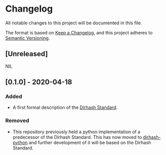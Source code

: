 # Changelog

All notable changes to this project will be documented in this file.

The format is based on [Keep a Changelog](https://keepachangelog.com/en/1.0.0/),
and this project adheres to [Semantic Versioning](https://semver.org/spec/v2.0.0.html).

## [Unreleased]

NIL

## [0.1.0] - 2020-04-18

### Added

- A first formal description of the [Dirhash Standard](https://github.com/andhus/dirhash/README.md).

### Removed
- This repository previously held a python implementation of a predecessor 
of the Dirhash Standard. This has now moved to 
[dirhash-python](https://github.com/andhus/dirhash-python) and further development 
of it will be based on the Dirhash Standard.
